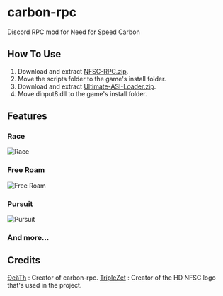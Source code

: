 # carbon-rpc
Discord RPC mod for Need for Speed Carbon

## How To Use  
1. Download and extract [NFSC-RPC.zip](https://github.com/DeaTh-G/carbon-rpc/releases).  
2. Move the scripts folder to the game's install folder.  
3. Download and extract [Ultimate-ASI-Loader.zip](https://github.com/ThirteenAG/Ultimate-ASI-Loader/releases).  
4. Move dinput8.dll to the game's install folder.


## Features
### Race
![Race](https://imgur.com/3PpGlQ7)
### Free Roam
![Free Roam](https://imgur.com/LxwW42U)
### Pursuit
![Pursuit](https://imgur.com/5XG5pdb)
### And more...

## Credits
[ĐeäTh](https://github.com/DeaTh-G) : Creator of carbon-rpc.
[TripleZet](https://www.deviantart.com/triplezet) : Creator of the HD NFSC logo that's used in the project.
